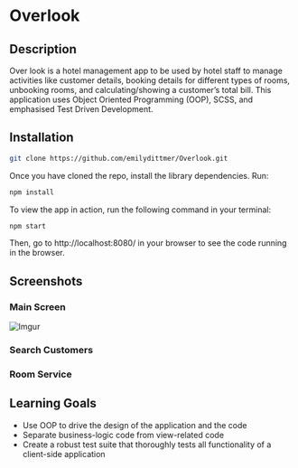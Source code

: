 # Overlook

## Description

Over look is a hotel management app to be used by hotel staff to manage activities like customer details, booking details for different types of rooms, unbooking rooms, and calculating/showing a customer’s total bill. This application uses Object Oriented Programming (OOP), SCSS, and emphasised Test Driven Development.

## Installation

```bash
git clone https://github.com/emilydittmer/Overlook.git
```
Once you have cloned the repo, install the library dependencies. Run:

```bash
npm install
```

To view the app in action, run the following command in your terminal:

```bash
npm start
```

Then, go to http://localhost:8080/ in your browser to see the code running in the browser.

## Screenshots
### Main Screen
![Imgur](https://i.imgur.com/9YwIxzT.jpg)

### Search Customers

### Room Service

## Learning Goals
- Use OOP to drive the design of the application and the code
- Separate business-logic code from view-related code
- Create a robust test suite that thoroughly tests all functionality of a client-side application
